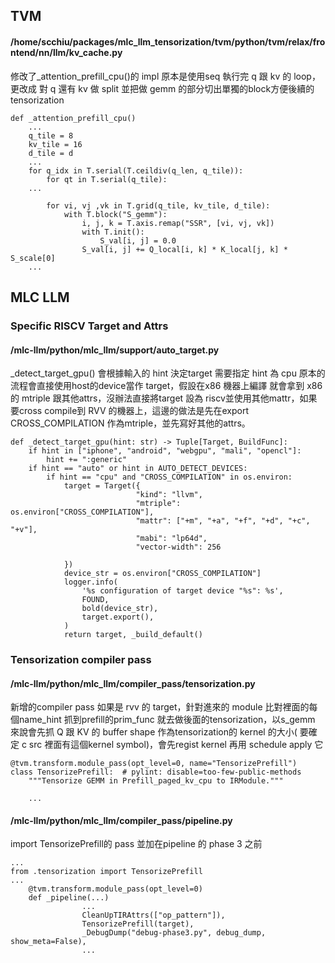 ## TVM
#### /home/scchiu/packages/mlc_llm_tensorization/tvm/python/tvm/relax/frontend/nn/llm/kv_cache.py
修改了_attention_prefill_cpu()的 impl 原本是使用seq 執行完 q 跟 kv 的 loop， 更改成 對 q 還有 kv 做 split 並把做 gemm 的部分切出單獨的block方便後續的 tensorization
```
def _attention_prefill_cpu()
    ...
    q_tile = 8
    kv_tile = 16
    d_tile = d 
    ...
    for q_idx in T.serial(T.ceildiv(q_len, q_tile)):
        for qt in T.serial(q_tile):
    ...

        for vi, vj ,vk in T.grid(q_tile, kv_tile, d_tile):
            with T.block("S_gemm"):
                i, j, k = T.axis.remap("SSR", [vi, vj, vk])
                with T.init():
                    S_val[i, j] = 0.0
                S_val[i, j] += Q_local[i, k] * K_local[j, k] * S_scale[0]
    ...
```
## MLC LLM 
### Specific RISCV Target and Attrs 
#### /mlc-llm/python/mlc_llm/support/auto_target.py 
_detect_target_gpu() 會根據輸入的 hint 決定target
需要指定 hint 為 cpu 原本的流程會直接使用host的device當作 target，假設在x86 機器上編譯 就會拿到 x86 的 mtriple 跟其他attrs，沒辦法直接將target 設為 riscv並使用其他mattr，如果要cross compile到 RVV 的機器上，這邊的做法是先在export CROSS_COMPILATION 作為mtriple，並先寫好其他的attrs。
```
def _detect_target_gpu(hint: str) -> Tuple[Target, BuildFunc]:
    if hint in ["iphone", "android", "webgpu", "mali", "opencl"]:
        hint += ":generic"
    if hint == "auto" or hint in AUTO_DETECT_DEVICES:
        if hint == "cpu" and "CROSS_COMPILATION" in os.environ:
            target = Target({
                            "kind": "llvm",
                            "mtriple": os.environ["CROSS_COMPILATION"],
                            "mattr": ["+m", "+a", "+f", "+d", "+c", "+v"],
                            "mabi": "lp64d",
                            "vector-width": 256 

            })
            device_str = os.environ["CROSS_COMPILATION"]
            logger.info(
                '%s configuration of target device "%s": %s',
                FOUND,
                bold(device_str),
                target.export(),
            )
            return target, _build_default()
```
### Tensorization compiler pass
#### /mlc-llm/python/mlc_llm/compiler_pass/tensorization.py
新增的compiler pass 如果是 rvv 的 target，針對進來的 module 比對裡面的每個name_hint 抓到prefill的prim_func 就去做後面的tensorization，以s_gemm 來說會先抓 Q 跟 KV 的 buffer shape 作為tensorization的 kernel 的大小( 要確定 c src 裡面有這個kernel symbol)，會先regist kernel 再用 schedule apply 它
```
@tvm.transform.module_pass(opt_level=0, name="TensorizePrefill")
class TensorizePrefill:  # pylint: disable=too-few-public-methods
    """Tensorize GEMM in Prefill_paged_kv_cpu to IRModule."""

    ...
``` 
#### /mlc-llm/python/mlc_llm/compiler_pass/pipeline.py
import TensorizePrefill的 pass 並加在pipeline 的 phase 3 之前
```
...
from .tensorization import TensorizePrefill
...
    @tvm.transform.module_pass(opt_level=0)
    def _pipeline(...)
                ...
                CleanUpTIRAttrs(["op_pattern"]),
                TensorizePrefill(target),
                _DebugDump("debug-phase3.py", debug_dump, show_meta=False),
                ...
```